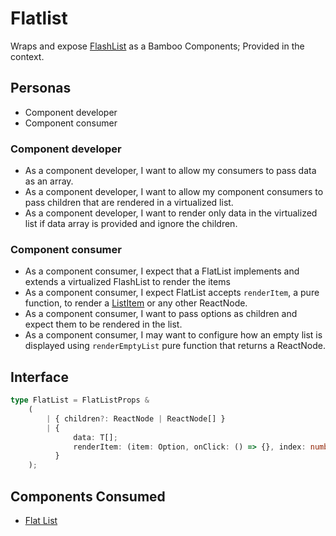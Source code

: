 # Flatlist

Wraps and expose [FlashList](https://shopify.github.io/flash-list/) as a Bamboo Components; Provided in the context.

## Personas

-   Component developer
-   Component consumer

### Component developer

-   As a component developer, I want to allow my consumers to pass data as an array.
-   As a component developer, I want to allow my component consumers to pass children that are rendered in a virtualized list.
-   As a component developer, I want to render only data in the virtualized list if data array is provided and ignore the children.

### Component consumer

-   As a component consumer, I expect that a FlatList implements and extends a virtualized FlashList to render the items
-   As a component consumer, I expect FlatList accepts `renderItem`, a pure function, to render a [ListItem](./ListItem.md) or any other ReactNode.
-   As a component consumer, I want to pass options as children and expect them to be rendered in the list.
-   As a component consumer, I may want to configure how an empty list is displayed using `renderEmptyList` pure function that returns a ReactNode.

## Interface

```ts
type FlatList = FlatListProps &
    (
        | { children?: ReactNode | ReactNode[] }
        | {
              data: T[];
              renderItem: (item: Option, onClick: () => {}, index: number) => ReactNode;
          }
    );
```

## Components Consumed

-   [Flat List](./FlatList.md)

